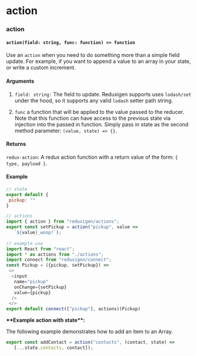# action

###  action

#### `action(field: string, func: function) => function`

Use an `action` when you need to do something more than a simple field update. For example, if you want to append a value to an array in your state, or write a custom increment.

#### Arguments

1. `field: string:` The field to update. Reduxigen supports uses `lodash/set` under the hood, so it supports any valid `lodash` setter path string.

2. `func` a function that will be applied to the value passed to the reducer. Note that this function can have access to the previous state via injection into the passed in function. Simply pass in state as the second method parameter:  `(value, state) => {}`.

#### Returns

`redux-action`: A redux action function with a return value of the form: `{ type, payload }`.

#### Example

```javascript
// state
export default {
 pickup: ""
}

// actions
import { action } from "reduxigen/actions";
export const setPickup = action("pickup", value => 
   `${value}_woop!`);​
   
// example use
import React from "react";
import * as actions from "./actions";
import connect from "reduxigen/connect";
const Pickup = ({pickup, setPickup}) =>
 <>
  <input
   name="pickup"
   onChange={setPickup}
   value={pickup}
  />
 </>
export default connect(["pickup"], actions)(Pickup)
```

**\*\*Example action with state\*\*:**

The following example demonstrates how to add an item to an Array.

```javascript
export const addContact = action("contacts", (contact, state) => 
   [...state.contacts, contact]);
```











